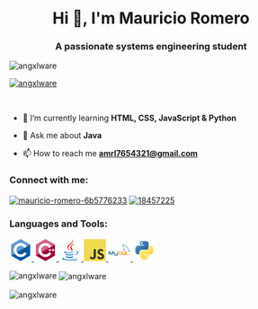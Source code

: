 <h1 align="center">Hi 👋, I'm Mauricio Romero</h1>
<h3 align="center">A passionate systems engineering student</h3>

<p align="left"> <img src="https://komarev.com/ghpvc/?username=angxlware&label=Profile%20views&color=0e75b6&style=flat" alt="angxlware" /> </p>

<p align="left"> <a href="https://github.com/ryo-ma/github-profile-trophy"><img src="https://github-profile-trophy.vercel.app/?username=angxlware" alt="angxlware" /></a> </p>

<p align="left"> <a href="https://twitter.com/" target="blank"><img src="https://img.shields.io/twitter/follow/?logo=twitter&style=for-the-badge" alt="" /></a> </p>

- 🌱 I’m currently learning **HTML, CSS, JavaScript & Python**

- 💬 Ask me about **Java**

- 📫 How to reach me **amrl7654321@gmail.com**

<h3 align="left">Connect with me:</h3>
<p align="left">
<a href="https://linkedin.com/in/mauricio-romero-6b5776233" target="blank"><img align="center" src="https://raw.githubusercontent.com/rahuldkjain/github-profile-readme-generator/master/src/images/icons/Social/linked-in-alt.svg" alt="mauricio-romero-6b5776233" height="30" width="40" /></a>
<a href="https://stackoverflow.com/users/18457225" target="blank"><img align="center" src="https://raw.githubusercontent.com/rahuldkjain/github-profile-readme-generator/master/src/images/icons/Social/stack-overflow.svg" alt="18457225" height="30" width="40" /></a>
</p>

<h3 align="left">Languages and Tools:</h3>
<p align="left"> <a href="https://www.cprogramming.com/" target="_blank" rel="noreferrer"> <img src="https://raw.githubusercontent.com/devicons/devicon/master/icons/c/c-original.svg" alt="c" width="40" height="40"/> </a> <a href="https://www.w3schools.com/cpp/" target="_blank" rel="noreferrer"> <img src="https://raw.githubusercontent.com/devicons/devicon/master/icons/cplusplus/cplusplus-original.svg" alt="cplusplus" width="40" height="40"/> </a> <a href="https://www.java.com" target="_blank" rel="noreferrer"> <img src="https://raw.githubusercontent.com/devicons/devicon/master/icons/java/java-original.svg" alt="java" width="40" height="40"/> </a> <a href="https://developer.mozilla.org/en-US/docs/Web/JavaScript" target="_blank" rel="noreferrer"> <img src="https://raw.githubusercontent.com/devicons/devicon/master/icons/javascript/javascript-original.svg" alt="javascript" width="40" height="40"/> </a> <a href="https://www.mysql.com/" target="_blank" rel="noreferrer"> <img src="https://raw.githubusercontent.com/devicons/devicon/master/icons/mysql/mysql-original-wordmark.svg" alt="mysql" width="40" height="40"/> </a> <a href="https://www.python.org" target="_blank" rel="noreferrer"> <img src="https://raw.githubusercontent.com/devicons/devicon/master/icons/python/python-original.svg" alt="python" width="40" height="40"/> </a> </p>

<p><img align="left" src="https://github-readme-stats.vercel.app/api/top-langs?username=angxlware&show_icons=true&locale=en&layout=compact" alt="angxlware" /></p>

<p>&nbsp;<img align="center" src="https://github-readme-stats.vercel.app/api?username=angxlware&show_icons=true&locale=en" alt="angxlware" /></p>

<p><img align="center" src="https://github-readme-streak-stats.herokuapp.com/?user=angxlware&" alt="angxlware" /></p>
